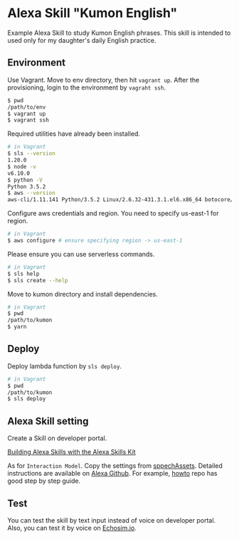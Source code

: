 # Alexa Skill "Kumon English"

Example Alexa Skill to study Kumon English phrases. This skill is intended to used only for my daughter's daily English practice.

## Environment

Use Vagrant. Move to env directory, then hit `vagrant up`. After the provisioning, login to the environment by `vagraht ssh`.

```bash
$ pwd
/path/to/env
$ vagrant up
$ vagrant ssh
```

Required utilities have already been installed.

```bash
# in Vagrant
$ sls --version
1.20.0
$ node -v
v6.10.0
$ python -V
Python 3.5.2
$ aws --version
aws-cli/1.11.141 Python/3.5.2 Linux/2.6.32-431.3.1.el6.x86_64 botocore/1.6.8
```

Configure aws credentials and region. You need to specify us-east-1 for region.

```bash
# in Vagrant
$ aws configure # ensure specifying region -> us-east-1
```

Please ensure you can use serverless commands.

```bash
# in Vagrant
$ sls help
$ sls create --help
```

Move to kumon directory and install dependencies.

```bash
# in Vagrant
$ pwd
/path/to/kumon
$ yarn
```

## Deploy

Deploy lambda function by `sls deploy`.

```bash
# in Vagrant
$ pwd
/path/to/kumon
$ sls deploy
```

## Alexa Skill setting

Create a Skill on developer portal.

[Building Alexa Skills with the Alexa Skills Kit](https://developer.amazon.com/edw/home.html#/skills)

As for `Interaction Model`. Copy the settings from [sppechAssets](./kumon/speechAssets). Detailed instructions are available on [Alexa Github](https://github.com/alexa). For example, [howto](https://github.com/alexa/skill-sample-nodejs-howto) repo has good step by step guide.

## Test

You can test the skill by text input instead of voice on developer portal. Also, you can test it by voice on [Echosim.io](https://echosim.io/).

